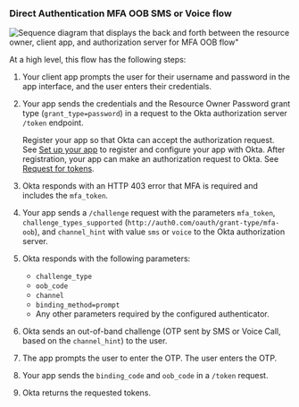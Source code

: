 ### Direct Authentication MFA OOB SMS or Voice flow

<div class="three-quarter">

![Sequence diagram that displays the back and forth between the resource owner, client app, and authorization server for MFA OOB flow"](/img/authorization/oauth-mfaoob-phone-grant-flow.png)

</div>

<!-- Source for image. Generated using http://www.plantuml.com/plantuml/uml/ source image: https://www.figma.com/file/YH5Zhzp66kGCglrXQUag2E/%F0%9F%93%8A-Updated-Diagrams-for-Dev-Docs?type=design&node-id=4417-32565&mode=design&t=tmSDoNn4DWZE7fPO-11

@startuml
skinparam monochrome true
actor "User" as user
participant "Client App (Your app)" as client
participant "Authorization Server (Okta) " as okta

autonumber "<b>#."
client <-> user: Prompts user for username, password, and the user enters credentials
client -> okta: Sends credentials and `grant_type` in `/token` request
okta -> client: Responds with HTTP 403 error and `mfa_token`
client -> okta: Sends `/challenge` request with `mfa_token`, `channel_hint`, `challenge_types_supported`
okta -> client: Responds with `challenge_type`, `oob_code`, `channel`, `binding_method`
okta -> user: Sends out-of-band challenge
client <-> user: Prompts user to enter OTP, and user enters OTP
client -> okta: Sends `binding_code`, `oob_code` in `/token` request
okta -> client: Responds with requested tokens
@enduml
-->

At a high level, this flow has the following steps:

1. Your client app prompts the user for their username and password in the app interface, and the user enters their credentials.
1. Your app sends the credentials and the Resource Owner Password grant type (`grant_type=password`) in a request to the Okta authorization server `/token` endpoint.

    Register your app so that Okta can accept the authorization request. See [Set up your app](#set-up-your-app) to register and configure your app with Okta. After registration, your app can make an authorization request to Okta. See [Request for tokens](#request-for-tokens).

1. Okta responds with an HTTP 403 error that MFA is required and includes the `mfa_token`.
1. Your app sends a `/challenge` request with the parameters `mfa_token`, `challenge_types_supported` (`http://auth0.com/oauth/grant-type/mfa-oob`), and `channel_hint` with value `sms` or `voice` to the Okta authorization server.
1. Okta responds with the following parameters:
   * `challenge_type`
   * `oob_code`
   * `channel`
   * `binding_method=prompt`
   * Any other parameters required by the configured authenticator.
1. Okta sends an out-of-band challenge (OTP sent by SMS or Voice Call, based on the `channel_hint`) to the user.
1. The app prompts the user to enter the OTP. The user enters the OTP.
1. Your app sends the `binding_code` and `oob_code` in a `/token` request.
1. Okta returns the requested tokens.
